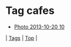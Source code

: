 <!--
title: Tag cafes
date: 2020-06-28T15:26:58.987Z
tags:
-->
# Tag cafes

 * [Photo 2013-10-20 10](64565091346.md)

| [Tags](tags.md) | [Top](index.md) |
